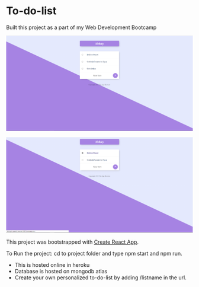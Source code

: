 # To-do-list

Built this project as a part of my Web Development Bootcamp

![Found](todolist1.png)

![Finding](todolist2.png)

This project was bootstrapped with [Create React App](https://github.com/facebook/create-react-app).

To Run the project: cd to project folder and type npm start and npm run.
<ul>
  <li>This is hosted online in heroku
 <li>Database is hosted on mongodb atlas
 <li>Create your own personalized to-do-list by adding /listname in the url.
</ul>
